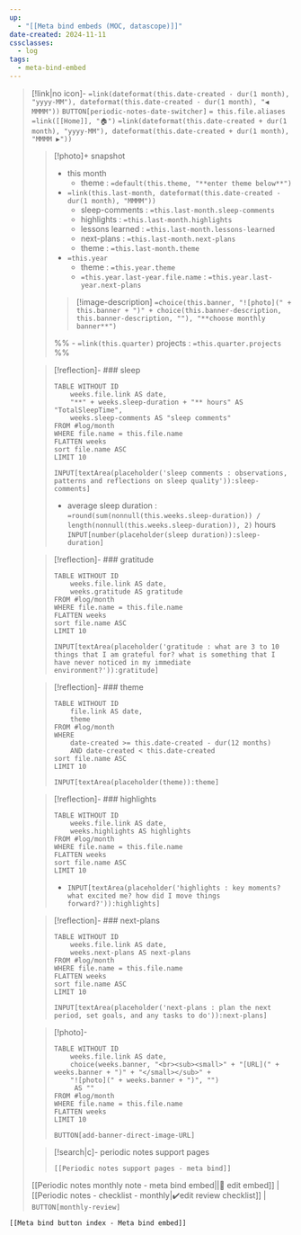 ```yaml
---
up:
  - "[[Meta bind embeds (MOC, datascope)]]"
date-created: 2024-11-11
cssclasses:
  - log
tags:
  - meta-bind-embed
---
```


> [!link|no icon]- `=link(dateformat(this.date-created - dur(1 month), "yyyy-MM"), dateformat(this.date-created - dur(1 month), "◀️ MMMM"))` `BUTTON[periodic-notes-date-switcher]` `= this.file.aliases` `=link([[Home]], "🏠")` `=link(dateformat(this.date-created + dur(1 month), "yyyy-MM"), dateformat(this.date-created + dur(1 month), "MMMM ▶️"))`
> 
>> [!photo]+ snapshot
>> - this month
>>     - theme : `=default(this.theme, "**enter theme below**")`
>> - `=link(this.last-month, dateformat(this.date-created - dur(1 month), "MMMM"))` 
>>     - sleep-comments : `=this.last-month.sleep-comments`
>>     - highlights : `=this.last-month.highlights`
>>     - lessons learned : `=this.last-month.lessons-learned`
>>     - next-plans : `=this.last-month.next-plans`
>>     - theme : `=this.last-month.theme`
>> - `=this.year`
>>     - theme : `=this.year.theme` 
>>     - `=this.year.last-year.file.name` : `=this.year.last-year.next-plans`
>> 
>>> [!image-description] `=choice(this.banner, "![photo](" + this.banner + ")" + choice(this.banner-description, this.banner-description, ""), "**choose monthly banner**")`
>>
>>%%  - `=link(this.quarter)` projects : `=this.quarter.projects` %%
>
>> [!reflection]- ### sleep
>> ```dataview
>> TABLE WITHOUT ID
>>     weeks.file.link AS date, 
>>     "**" + weeks.sleep-duration + "** hours" AS "TotalSleepTime",
>>     weeks.sleep-comments AS "sleep comments"
>> FROM #log/month
>> WHERE file.name = this.file.name
>> FLATTEN weeks
>> sort file.name ASC
>> LIMIT 10
>> ```
>>
>> `INPUT[textArea(placeholder('sleep comments : observations, patterns and reflections on sleep quality')):sleep-comments]`
>> - average sleep duration : `=round(sum(nonnull(this.weeks.sleep-duration)) / length(nonnull(this.weeks.sleep-duration)), 2)` hours  `INPUT[number(placeholder(sleep duration)):sleep-duration]`
>
>> [!reflection]- ### gratitude
>> ```dataview
>> TABLE WITHOUT ID
>>     weeks.file.link AS date, 
>>     weeks.gratitude AS gratitude
>> FROM #log/month
>> WHERE file.name = this.file.name
>> FLATTEN weeks
>> sort file.name ASC
>> LIMIT 10
>> ```
>> `INPUT[textArea(placeholder('gratitude : what are 3 to 10 things that I am grateful for? what is something that I have never noticed in my immediate environment?')):gratitude]`
>
>> [!reflection]- ### theme
>> ```dataview
>> TABLE WITHOUT ID
>>     file.link AS date,
>>     theme
>> FROM #log/month
>> WHERE
>>     date-created >= this.date-created - dur(12 months)
>>     AND date-created < this.date-created
>> sort file.name ASC
>> LIMIT 10
>> ```
>> `INPUT[textArea(placeholder(theme)):theme]`
>
>> [!reflection]- ### highlights
>> ```dataview
>> TABLE WITHOUT ID
>>     weeks.file.link AS date, 
>>     weeks.highlights AS highlights
>> FROM #log/month
>> WHERE file.name = this.file.name
>> FLATTEN weeks
>> sort file.name ASC
>> LIMIT 10
>> ```
>> - `INPUT[textArea(placeholder('highlights : key moments? what excited me? how did I move things forward?')):highlights]`
>
>> [!reflection]- ### next-plans
>> ```dataview
>> TABLE WITHOUT ID
>>     weeks.file.link AS date, 
>>     weeks.next-plans AS next-plans
>> FROM #log/month
>> WHERE file.name = this.file.name
>> FLATTEN weeks
>> sort file.name ASC
>> LIMIT 10
>> ```
>> `INPUT[textArea(placeholder('next-plans : plan the next period, set goals, and any tasks to do')):next-plans]`
>
>> [!photo]-
>> 
>> ```dataview
>> TABLE WITHOUT ID
>>     weeks.file.link AS date,
>>     choice(weeks.banner, "<br><sub><small>" + "[URL](" +  weeks.banner + ")" + "</small></sub>" +
>>     "![photo](" + weeks.banner + ")", "") 
>>      AS "" 
>> FROM #log/month
>> WHERE file.name = this.file.name
>> FLATTEN weeks
>> LIMIT 10
>> ```
>> `BUTTON[add-banner-direct-image-URL]`
>
>> [!search|c]- periodic notes support pages
>> 
>> ```meta-bind-embed
>> [[Periodic notes support pages - meta bind]]
>> ```
>
> [[Periodic notes monthly note - meta bind embed||📝 edit embed]] | [[Periodic notes - checklist - monthly|✔️edit review checklist]] | `BUTTON[monthly-review]`

```meta-bind-embed
[[Meta bind button index - Meta bind embed]]
```
